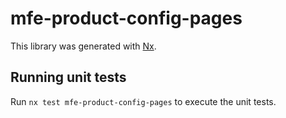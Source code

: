 # mfe-product-config-pages

This library was generated with [Nx](https://nx.dev).

## Running unit tests

Run `nx test mfe-product-config-pages` to execute the unit tests.
